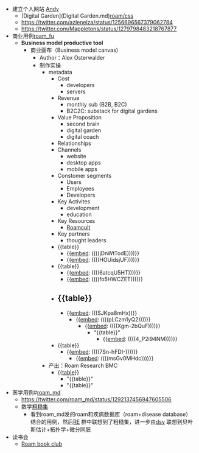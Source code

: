 - 建立个人网站 [Andy](Andy.md)
    - [Digital Garden](Digital Garden.md)[roam/css](roam/css.md)
    - https://twitter.com/azlenelza/status/1256696567379062784
    - https://twitter.com/Mappletons/status/1279798483218767877
- 商业用例[roam_fu](roam_fu.md)
    - **Business model productive tool**
        - 商业画布（Business model canvas)
            - Author：Alex Osterwalder
            - 制作实操
                - metadata
                    - Cost
                        - developers
                        - servers
                    - Revenue
                        - monthly sub (B2B, B2C)
                        - B2C2C: substack for digital gardens
                    - Value Proposition
                        - second brain
                        - digital garden
                        - digital coach
                    - Relationships
                    - Channels
                        - website
                        - desktop apps
                        - mobile apps
                    - Constomer segments
                        - Users
                        - Employees
                        - Developers
                    - Key Activites
                        - development
                        - education
                    - Key Resources
                        - [Roamcult](Roamcult.md)
                    - Key partners
                        - thought leaders
                    - {{table}}
                        - {{[embed](embed.md): ((((jDnWtTodE))))}}
                        - {{[embed](embed.md): ((((HOUidsjUF))))}}
                    - {{table}}
                        - {{[embed](embed.md): ((((6atcqU5HT))))}}
                        - {{[embed](embed.md): ((((fo5HWCZET))))}}
                    - {{table}}
                        - 
                        - {{[embed](embed.md): (((SJKpa8mHx))}}
                            - {{[embed](embed.md): ((((pLCzm1yQ2))))}}
                                - {{[embed](embed.md): ((((Xgm-2bQuF))))}}
                                    - "{{table}}"
                                        - {{[embed](embed.md): ((((4_P2i94NM))))}}
                    - {{table}}
                        - {{[embed](embed.md): ((((7Sn-hFDI-))))}}
                            - {{[embed](embed.md): ((((msGv0MHdc))))}}
                - 产出：Roam Research BMC
                    - {{[table](table.md)}}
                        - "{{table}}"
                        - "{{table}}"
- 医学用例#[roam_md](roam_md.md)
    - https://twitter.com/roam_md/status/1292137456947605506
    - 数学[粗糙集](粗糙集.md)
        - 看到roam_md发的roam和疾病数据库（roam+disease database）结合的用例，然后[RE](RE.md) 群中联想到了粗糙集，进一步由[dsy](dsy.md) 联想到贝叶斯估计+拓扑学+微分同胚
- 读书会
    - [Roam book club](https://roamresearch.com/#/app/roam-book-club/page/D-igrPZnN)

